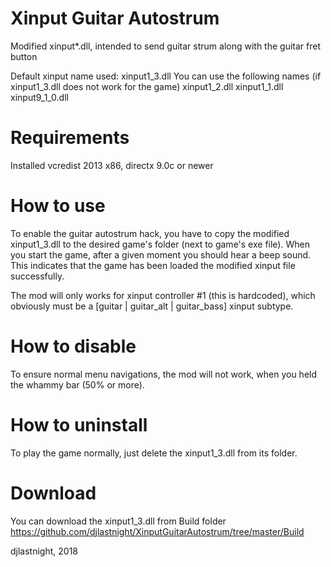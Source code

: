 # Xinput Guitar Autostrum
Modified xinput*.dll, intended to send guitar strum along with the guitar fret button

Default xinput name used: xinput1_3.dll
You can use the following names (if xinput1_3.dll does not work for the game)
xinput1_2.dll
xinput1_1.dll
xinput9_1_0.dll

# Requirements
Installed vcredist 2013 x86, directx 9.0c or newer

# How to use
To enable the guitar autostrum hack,
you have to copy the modified xinput1_3.dll
to the desired game's folder (next to game's exe file).
When you start the game, after a given moment you should hear a beep sound.
This indicates that the game has been loaded the modified xinput file successfully.

The mod will only works for xinput controller #1 (this is hardcoded),
which obviously must be a [guitar | guitar_alt | guitar_bass] xinput subtype.

# How to disable
To ensure normal menu navigations, the mod will not work, when you held the whammy bar (50% or more).

# How to uninstall
To play the game normally, just delete the xinput1_3.dll from its folder.

# Download
You can download the xinput1_3.dll from Build folder
https://github.com/djlastnight/XinputGuitarAutostrum/tree/master/Build

djlastnight,
2018
